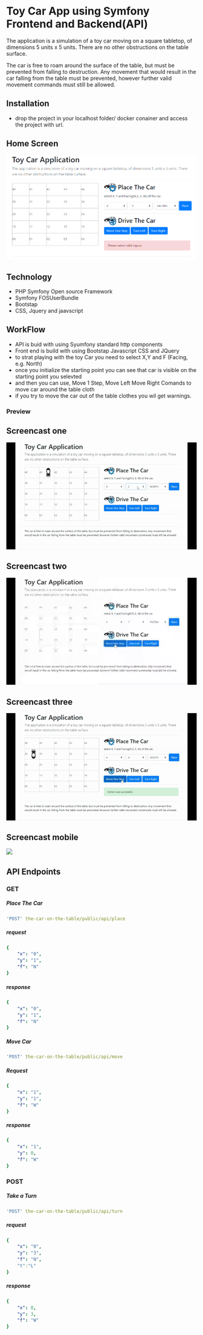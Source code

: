 # Toy Car App using Symfony Frontend and Backend(API)

The application is a simulation of a toy car moving on a square tabletop, of
dimensions 5 units x 5 units. There are no other obstructions on the table surface.

The car is free to roam around the surface of the table, but must be prevented from
falling to destruction. Any movement that would result in the car falling from the
table must be prevented, however further valid movement commands must still be
allowed.

## Installation

- drop the project in your localhost folder/ docker conainer and access the project with url.

## Home Screen
![UI output](screens/home-screen.png)

## Technology
- PHP Symfony Open source Framework
- Symfony FOSUserBundle
- Bootstap
- CSS, Jquery and jaavscript 


## WorkFlow
- API is buid with using Syumfony standard http components
- Front end is build with using Bootstap Javascript CSS and JQuery 
- to strat playing with the toy Car you need to select X,Y and F (Facing, e.g. North)
- once you initialize the starting point you can see that car is visible on the starting point you selevted 
- and then you can use, Move 1 Step, Move Left Move Right Comands to move car around the table cloth
- if you try to move the car out of the table clothes you wil get warnings.


### Preview
## Screencast one
![UI output](screens/01.gif)

## Screencast two
![UI output](screens/02.gif)

## Screencast three
![UI output](screens/03.gif)

## Screencast mobile

<img src="screens/mobile-view.gif" width="275px">


## API Endpoints
### GET
##### Place The Car
```yaml
'POST' the-car-on-the-table/public/api/place
```

##### request
```yaml
{
    "x": "0",
    "y": "1",
    "f": "N"
}
```
##### response
```yaml
{
    "x": "0",
    "y": "1",
    "f": "N"
}
```
##### Move Car
```yaml
'POST' the-car-on-the-table/public/api/move
```
##### Request
```yaml
{
    "x": "1",
    "y": "1",
    "f": "W"
}
```
##### response
```yaml
{
    "x": "1",
    "y": 0,
    "f": "W"
}
```
### POST
##### Take a Turn
```yaml
'POST' the-car-on-the-table/public/api/turn
```

##### request
```yaml
{
    "x": "0",
    "y": "3",
    "f": "N",
    "t":"L"
}
```
##### response
```yaml
{
    "x": 0,
    "y": 3,
    "f": "W"
}
```


